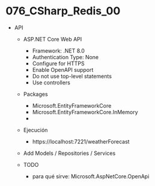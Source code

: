 # 076_CSharp_Redis_00

- API 
	- ASP.NET Core Web API 
		- Framework: .NET 8.0
		- Authentication Type: None
		- Configure for HTTPS
		- Enable OpenAPI support
		- Do not use top-level statements
		- Use controllers
		
	- Packages 
		- Microsoft.EntityFrameworkCore
		- Microsoft.EntityFrameworkCore.InMemory
		- 
	- Ejecución
		- https://localhost:7221/weatherForecast
		
	- Add Models / Repositories / Services

	- TODO
		- para qué sirve: Microsoft.AspNetCore.OpenApi 